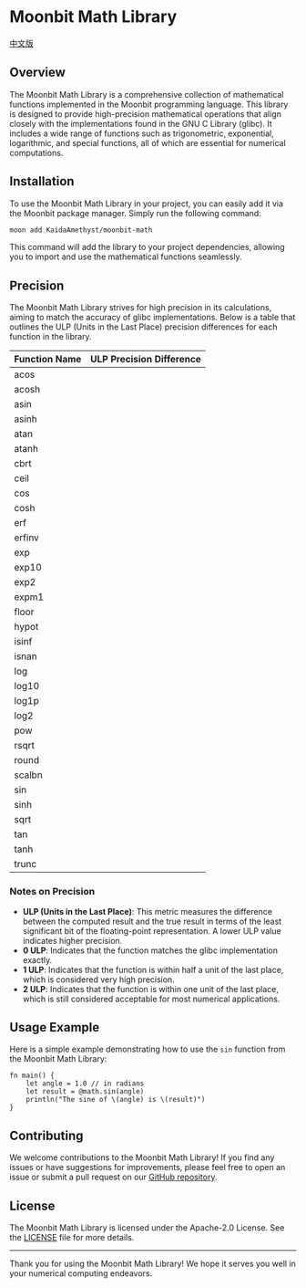 # Moonbit Math Library

[中文版](README-CN.md)

## Overview

The Moonbit Math Library is a comprehensive collection of mathematical functions implemented in the Moonbit programming language. This library is designed to provide high-precision mathematical operations that align closely with the implementations found in the GNU C Library (glibc). It includes a wide range of functions such as trigonometric, exponential, logarithmic, and special functions, all of which are essential for numerical computations.

## Installation

To use the Moonbit Math Library in your project, you can easily add it via the Moonbit package manager. Simply run the following command:

```bash
moon add KaidaAmethyst/moonbit-math
```

This command will add the library to your project dependencies, allowing you to import and use the mathematical functions seamlessly.

## Precision

The Moonbit Math Library strives for high precision in its calculations, aiming to match the accuracy of glibc implementations. Below is a table that outlines the ULP (Units in the Last Place) precision differences for each function in the library.

| Function Name | ULP Precision Difference |
|---------------|--------------------------|
| acos          |                          |
| acosh         |                          |
| asin          |                          |
| asinh         |                          |
| atan          |                          |
| atanh         |                          |
| cbrt          |                          |
| ceil          |                          |
| cos           |                          |
| cosh          |                          |
| erf           |                          |
| erfinv        |                          |
| exp           |                          |
| exp10         |                          |
| exp2          |                          |
| expm1         |                          |
| floor         |                          |
| hypot         |                          |
| isinf         |                          |
| isnan         |                          |
| log           |                          |
| log10         |                          |
| log1p         |                          |
| log2          |                          |
| pow           |                          |
| rsqrt         |                          |
| round         |                          |
| scalbn        |                          |
| sin           |                          |
| sinh          |                          |
| sqrt          |                          |
| tan           |                          |
| tanh          |                          |
| trunc         |                          |

### Notes on Precision

- **ULP (Units in the Last Place)**: This metric measures the difference between the computed result and the true result in terms of the least significant bit of the floating-point representation. A lower ULP value indicates higher precision.
- **0 ULP**: Indicates that the function matches the glibc implementation exactly.
- **1 ULP**: Indicates that the function is within half a unit of the last place, which is considered very high precision.
- **2 ULP**: Indicates that the function is within one unit of the last place, which is still considered acceptable for most numerical applications.

## Usage Example

Here is a simple example demonstrating how to use the `sin` function from the Moonbit Math Library:

```moonbit
fn main() {
    let angle = 1.0 // in radians
    let result = @math.sin(angle)
    println("The sine of \(angle) is \(result)")
}
```

## Contributing

We welcome contributions to the Moonbit Math Library! If you find any issues or have suggestions for improvements, please feel free to open an issue or submit a pull request on our [GitHub repository](https://github.com/KaidaAmethyst/moonbit-math).

## License

The Moonbit Math Library is licensed under the Apache-2.0 License. See the [LICENSE](LICENSE) file for more details.

---

Thank you for using the Moonbit Math Library! We hope it serves you well in your numerical computing endeavors.
